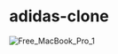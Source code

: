 # adidas-clone


![Free_MacBook_Pro_1](https://user-images.githubusercontent.com/69359546/167636194-06f62cab-b534-4fa3-911f-c919c034d062.png)
